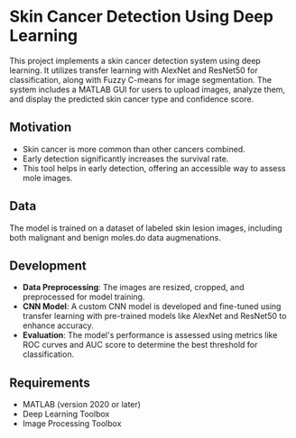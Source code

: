 # Skin Cancer Detection Using Deep Learning

This project implements a skin cancer detection system using deep learning. It utilizes transfer learning with AlexNet and ResNet50 for classification, along with Fuzzy C-means for image segmentation. The system includes a MATLAB GUI for users to upload images, analyze them, and display the predicted skin cancer type and confidence score.

## Motivation

- Skin cancer is more common than other cancers combined.
- Early detection significantly increases the survival rate.
- This tool helps in early detection, offering an accessible way to assess mole images.

## Data

The model is trained on a dataset of labeled skin lesion images, including both malignant and benign moles.do data augmenations.

## Development

- **Data Preprocessing**: The images are resized, cropped, and preprocessed for model training.
- **CNN Model**: A custom CNN model is developed and fine-tuned using transfer learning with pre-trained models like AlexNet and ResNet50 to enhance accuracy.
- **Evaluation**: The model's performance is assessed using metrics like ROC curves and AUC score to determine the best threshold for classification.

## Requirements

- MATLAB (version 2020 or later)
- Deep Learning Toolbox
- Image Processing Toolbox
